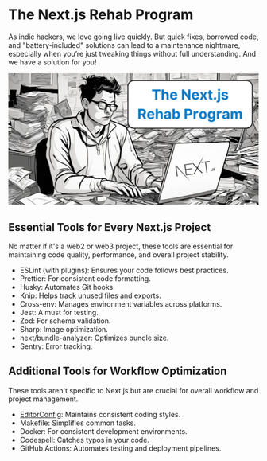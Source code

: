 # The Next.js Rehab Program

As indie hackers, we love going live quickly. But quick fixes, borrowed code, and "battery-included" solutions can lead to a maintenance nightmare, especially when you’re just tweaking things without full understanding. And we have a solution for you!

![Next.js Rehab Program](.github/assets/nextjs-rehab-program.jpg)

## Essential Tools for Every Next.js Project

No matter if it's a web2 or web3 project, these tools are essential for maintaining code quality, performance, and overall project stability.

- ESLint (with plugins): Ensures your code follows best practices.
- Prettier: For consistent code formatting.
- Husky: Automates Git hooks.
- Knip: Helps track unused files and exports.
- Cross-env: Manages environment variables across platforms.
- Jest: A must for testing.
- Zod: For schema validation.
- Sharp: Image optimization.
- next/bundle-analyzer: Optimizes bundle size.
- Sentry: Error tracking.

## Additional Tools for Workflow Optimization

These tools aren't specific to Next.js but are crucial for overall workflow and project management.

- [EditorConfig](./EditorConfig/README.md): Maintains consistent coding styles.
- Makefile: Simplifies common tasks.
- Docker: For consistent development environments.
- Codespell: Catches typos in your code.
- GitHub Actions: Automates testing and deployment pipelines.
